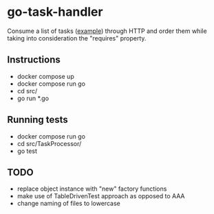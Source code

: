 # go-task-handler
Consume a list of tasks ([example](testdata/tasks.json)) through HTTP and order them while taking into consideration the "requires" property.
## Instructions
* docker compose up
* docker compose run go
* cd src/
* go run *.go
## Running tests
* docker compose run go
* cd src/TaskProcessor/
* go test
## TODO
* replace object instance with "new" factory functions
* make use of TableDrivenTest approach as opposed to AAA
* change naming of files to lowercase